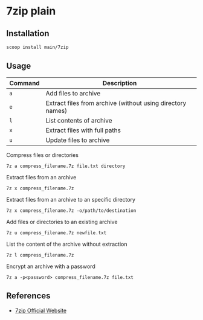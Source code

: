
# 7zip plain

## Installation

```bash
scoop install main/7zip
```

## Usage

| Command | Description                                                |
| ------- | ---------------------------------------------------------- |
| `a`     | Add files to archive                                       |
| `e`     | Extract files from archive (without using directory names) |
| `l`     | List contents of archive                                   |
| `x`     | Extract files with full paths                              |
| `u`     | Update files to archive                                    |

Compress files or directories

```plain
7z a compress_filename.7z file.txt directory
```

Extract files from an archive

```plain
7z x compress_filename.7z
```

Extract files from an archive to an specific directory

```plain
7z x compress_filename.7z -o/path/to/destination
```

Add files or directories to an existing archive

```plain
7z u compress_filename.7z newfile.txt
```

List the content of the archive without extraction

```plain
7z l compress_filename.7z
```

Encrypt an archive with a password

```plain
7z a -p<password> compress_filename.7z file.txt
```

## References

- [7zip Official Website](https://www.7-zip.org/)